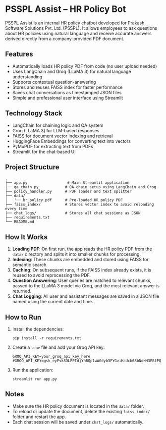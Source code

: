 # PSSPL Assist – HR Policy Bot

PSSPL Assist is an internal HR policy chatbot developed for Prakash Software Solutions Pvt. Ltd. (PSSPL). It allows employees to ask questions about HR policies using natural language and receive accurate answers derived directly from a company-provided PDF document.

## Features

* Automatically loads HR policy PDF from code (no user upload needed)
* Uses LangChain and Groq (LLaMA 3) for natural language understanding
* Supports contextual question-answering
* Stores and reuses FAISS index for faster performance
* Saves chat conversations as timestamped JSON files
* Simple and professional user interface using Streamlit

## Technology Stack

* LangChain for chaining logic and QA system
* Groq (LLaMA 3) for LLM-based responses
* FAISS for document vector indexing and retrieval
* HuggingFace Embeddings for converting text into vectors
* PyMuPDF for extracting text from PDFs
* Streamlit for the chat-based UI

## Project Structure

```
.
├── app.py                  # Main Streamlit application
├── qa_chain.py            # QA chain setup using LangChain and Groq
├── policy_handler.py      # PDF loader and text splitter
├── data/
│   └── hr_policy.pdf      # Pre-loaded HR policy PDF
├── faiss_index/           # Stores vector index to avoid reloading every time
├── chat_logs/             # Stores all chat sessions as JSON
├── requirements.txt
└── README.md
```

## How It Works

1. **Loading PDF**: On first run, the app reads the HR policy PDF from the `data/` directory and splits it into smaller chunks for processing.
2. **Indexing**: These chunks are embedded and stored using FAISS for semantic search.
3. **Caching**: On subsequent runs, if the FAISS index already exists, it is reused to avoid reprocessing the PDF.
4. **Question Answering**: User queries are matched to relevant chunks, passed to the LLaMA 3 model via Groq, and the most relevant answer is returned.
5. **Chat Logging**: All user and assistant messages are saved in a JSON file named using the current date and time.

## How to Run

1. Install the dependencies:

   ```
   pip install -r requirements.txt
   ```

2. Create a `.env` file and add your Groq API key:

   ```
   GROQ_API_KEY=your_groq_api_key_here #GROQ_API_KEY=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

   ```

3. Run the application:

   ```
   streamlit run app.py
   ```

## Notes

* Make sure the HR policy document is located in the `data/` folder.
* To reload or update the document, delete the existing `faiss_index/` folder and restart the app.
* Each chat session will be saved under `chat_logs/` automatically.